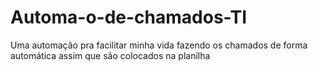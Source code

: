 # Automa-o-de-chamados-TI
Uma automação pra facilitar minha vida fazendo os chamados de forma automática assim que são colocados na planilha 
